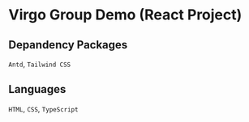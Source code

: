 # Virgo Group Demo (React Project)

## Depandency Packages

```Antd```, ```Tailwind CSS```

## Languages

```HTML```, ```CSS```, ```TypeScript```

